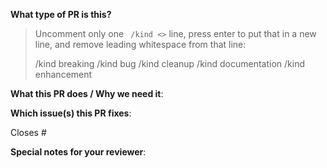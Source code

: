 <!--  Thanks for sending a pull request!  Here are some tips for you:

1. If this is your first time, please read our contributor guidelines: https://github.com/GoogleCloudPlatform/ai-on-gke/blob/main/contributing.md
2. Please label this pull request according to what type of issue you are addressing.
3. Ensure you have added or ran the appropriate tests for your PR.
-->

**What type of PR is this?**
> Uncomment only one ` /kind <>` line, press enter to put that in a new line, and remove leading whitespace from that line:
>
> /kind breaking
> /kind bug
> /kind cleanup
> /kind documentation
> /kind enhancement

**What this PR does / Why we need it**:

**Which issue(s) this PR fixes**:
<!--
*Automatically closes linked issue when PR is merged.
Usage: `Closes #<issue number>`, or `Closes (paste link of issue)`.
-->
Closes #

**Special notes for your reviewer**:
